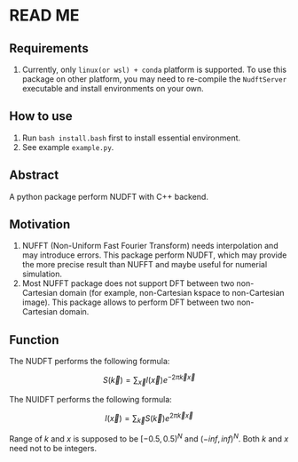 # READ ME
## Requirements
1. Currently, only `linux(or wsl) + conda` platform is supported. To use this package on other platform, you may need to re-compile the `NudftServer` executable and install environments on your own.

## How to use
1. Run `bash install.bash` first to install essential environment.
1. See example `example.py`.

## Abstract
A python package perform NUDFT with C++ backend.

## Motivation
1. NUFFT (Non-Uniform Fast Fourier Transform) needs interpolation and may introduce errors. This package perform NUDFT, which may provide the more precise result than NUFFT and maybe useful for numerial simulation.
1. Most NUFFT package does not support DFT between two non-Cartesian domain (for example, non-Cartesian kspace to non-Cartesian image). This package allows to perform DFT between two non-Cartesian domain.

## Function
The NUDFT performs the following formula:

$$
S(\vec{k}) = \sum_{\vec{x}}{I(\vec{x})e^{-2 \pi \vec{k} \vec{x}}}
$$

The NUIDFT performs the following formula:

$$
I(\vec{x}) = \sum_{\vec{k}}{S(\vec{k})e^{2 \pi \vec{k} \vec{x}}}
$$

Range of $k$ and $x$ is supposed to be $[-0.5, 0.5)^{N}$ and $(-inf, inf)^{N}$. Both $k$ and $x$ need not to be integers.
